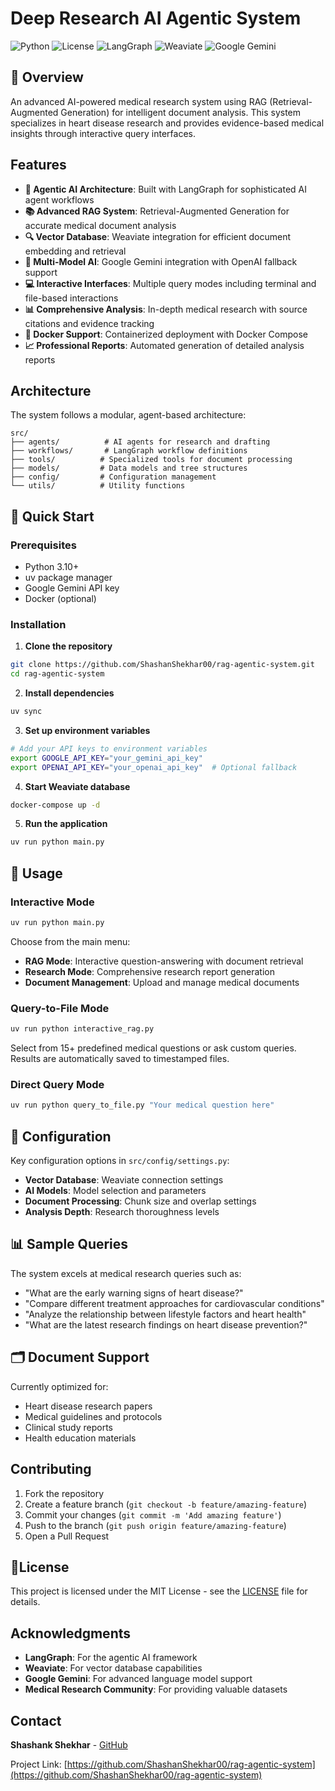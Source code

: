 # Deep Research AI Agentic System

![Python](https://img.shields.io/badge/python-v3.10+-blue.svg)
![License](https://img.shields.io/badge/license-MIT-green.svg)
![LangGraph](https://img.shields.io/badge/LangGraph-Agentic%20AI-orange.svg)
![Weaviate](https://img.shields.io/badge/Weaviate-Vector%20DB-red.svg)
![Google Gemini](https://img.shields.io/badge/Google%20Gemini-AI%20Model-yellow.svg)

## 🔬 Overview

An advanced AI-powered medical research system using RAG (Retrieval-Augmented Generation) for intelligent document analysis. This system specializes in heart disease research and provides evidence-based medical insights through interactive query interfaces.

##  Features

- **🤖 Agentic AI Architecture**: Built with LangGraph for sophisticated AI agent workflows
- **📚 Advanced RAG System**: Retrieval-Augmented Generation for accurate medical document analysis
- **🔍 Vector Database**: Weaviate integration for efficient document embedding and retrieval
- **🧠 Multi-Model AI**: Google Gemini integration with OpenAI fallback support
- **💻 Interactive Interfaces**: Multiple query modes including terminal and file-based interactions
- **📊 Comprehensive Analysis**: In-depth medical research with source citations and evidence tracking
- **🐳 Docker Support**: Containerized deployment with Docker Compose
- **📈 Professional Reports**: Automated generation of detailed analysis reports

##  Architecture

The system follows a modular, agent-based architecture:

```
src/
├── agents/          # AI agents for research and drafting
├── workflows/       # LangGraph workflow definitions
├── tools/          # Specialized tools for document processing
├── models/         # Data models and tree structures
├── config/         # Configuration management
└── utils/          # Utility functions
```

## 🚀 Quick Start

### Prerequisites

- Python 3.10+
- uv package manager
- Google Gemini API key
- Docker (optional)

### Installation

1. **Clone the repository**
```bash
git clone https://github.com/ShashanShekhar00/rag-agentic-system.git
cd rag-agentic-system
```

2. **Install dependencies**
```bash
uv sync
```

3. **Set up environment variables**
```bash
# Add your API keys to environment variables
export GOOGLE_API_KEY="your_gemini_api_key"
export OPENAI_API_KEY="your_openai_api_key"  # Optional fallback
```

4. **Start Weaviate database**
```bash
docker-compose up -d
```

5. **Run the application**
```bash
uv run python main.py
```

## 📱 Usage

### Interactive Mode
```bash
uv run python main.py
```

Choose from the main menu:
- **RAG Mode**: Interactive question-answering with document retrieval
- **Research Mode**: Comprehensive research report generation
- **Document Management**: Upload and manage medical documents

### Query-to-File Mode
```bash
uv run python interactive_rag.py
```

Select from 15+ predefined medical questions or ask custom queries. Results are automatically saved to timestamped files.

### Direct Query Mode
```bash
uv run python query_to_file.py "Your medical question here"
```

## 🔧 Configuration

Key configuration options in `src/config/settings.py`:

- **Vector Database**: Weaviate connection settings
- **AI Models**: Model selection and parameters
- **Document Processing**: Chunk size and overlap settings
- **Analysis Depth**: Research thoroughness levels

## 📊 Sample Queries

The system excels at medical research queries such as:

- "What are the early warning signs of heart disease?"
- "Compare different treatment approaches for cardiovascular conditions"
- "Analyze the relationship between lifestyle factors and heart health"
- "What are the latest research findings on heart disease prevention?"

## 🗂 Document Support

Currently optimized for:
- Heart disease research papers
- Medical guidelines and protocols
- Clinical study reports
- Health education materials

## Contributing

1. Fork the repository
2. Create a feature branch (`git checkout -b feature/amazing-feature`)
3. Commit your changes (`git commit -m 'Add amazing feature'`)
4. Push to the branch (`git push origin feature/amazing-feature`)
5. Open a Pull Request

## 📄License

This project is licensed under the MIT License - see the [LICENSE](LICENSE) file for details.

##  Acknowledgments

- **LangGraph**: For the agentic AI framework
- **Weaviate**: For vector database capabilities
- **Google Gemini**: For advanced language model support
- **Medical Research Community**: For providing valuable datasets

##  Contact

**Shashank Shekhar** - [GitHub](https://github.com/ShashanShekhar00)

Project Link: [https://github.com/ShashanShekhar00/rag-agentic-system](https://github.com/ShashanShekhar00/rag-agentic-system)
